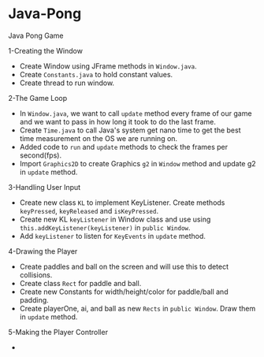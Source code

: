 # Java-Pong
Java Pong Game

1-Creating the Window
<ul>
    <li>Create Window using JFrame methods in <code>Window.java</code>.</li>
    <li>Create <code>Constants.java</code> to hold constant values.</li>
    <li>Create thread to run window.</li>
</ul>

2-The Game Loop
<ul>
    <li>In <code>Window.java</code>, we want to call <code>update</code> method every frame of our game and we want to pass in how long it took to do the last frame.</li>
    <li>Create <code>Time.java</code> to call Java's system get nano time to get the best time measurement on the OS we are running on.</li>
    <li>Added code to <code>run</code> and <code>update</code> methods to check the frames per second(fps).</li>
    <li>Import <code>Graphics2D</code> to create Graphics <code>g2</code> in <code>Window</code> method and update g2 in <code>update</code> method.</li>
</ul>

3-Handling User Input
<ul>
    <li>Create new class <code>KL</code> to implement KeyListener. Create methods <code>keyPressed</code>, <code>keyReleased</code> and <code>isKeyPressed</code>.</li>
    <li>Create new KL <code>keyListener</code> in Window class and use using <code>this.addKeyListener(keyListener)</code> in <code>public Window</code>.</li>
    <li>Add <code>keyListener</code> to listen for <code>KeyEvents</code> in <code>update</code> method.</li>
</ul>

4-Drawing the Player
<ul>
    <li>Create paddles and ball on the screen and will use this to detect collisions.</li>
    <li>Create class <code>Rect</code> for paddle and ball.</li>
    <li>Create new Constants for width/height/color for paddle/ball and padding.</li>
    <li>Create playerOne, ai, and ball as new <code>Rects</code> in <code>public Window</code>. Draw them in <code>update</code> method.</li>
</ul>

5-Making the Player Controller
<ul>
    <li></li>
</ul>



